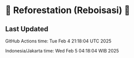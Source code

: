 
# 🌳 Reforestation (Reboisasi) 🌲

## Last Updated

GitHub Actions time: Tue Feb  4 21:18:04 UTC 2025

Indonesia/Jakarta time: Wed Feb  5 04:18:04 WIB 2025
